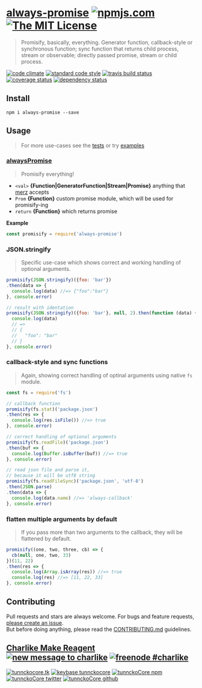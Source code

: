 # [always-promise][author-www-url] [![npmjs.com][npmjs-img]][npmjs-url] [![The MIT License][license-img]][license-url] 

> Promisify, basically, everything. Generator function, callback-style or synchronous function; sync function that returns child process, stream or observable; directly passed promise, stream or child process.

[![code climate][codeclimate-img]][codeclimate-url] [![standard code style][standard-img]][standard-url] [![travis build status][travis-img]][travis-url] [![coverage status][coveralls-img]][coveralls-url] [![dependency status][david-img]][david-url]


## Install
```
npm i always-promise --save
```


## Usage
> For more use-cases see the [tests](./test.js) or try [examples](./examples)

### [alwaysPromise](./index.js#L25)
> Promisify everything!

- `<val>` **{Function|GeneratorFunction|Stream|Promise}** anything that [merz](https://github.com/hybridables/merz) accepts
- `Prom` **{Function}** custom promise module, which will be used for promisify-ing
- `return` **{Function}** which returns promise

**Example**

```js
const promisify = require('always-promise')
```

### JSON.stringify
> Specific use-case which shows correct and working handling of optional arguments.

```js
promisify(JSON.stringify)({foo: 'bar'})
.then(data => {
  console.log(data) //=> {"foo":"bar"}
}, console.error)

// result with identation
promisify(JSON.stringify)({foo: 'bar'}, null, 2).then(function (data) {
  console.log(data)
  // =>
  // {
  //   "foo": "bar"
  // }
}, console.error)
```

### callback-style and sync functions
> Again, showing correct handling of optinal arguments using native `fs` module.

```js
const fs = require('fs')

// callback function
promisify(fs.stat)('package.json')
.then(res => {
  console.log(res.isFile()) //=> true
}, console.error)

// correct handling of optional arguments
promisify(fs.readFile)('package.json')
.then(buf => {
  console.log(Buffer.isBuffer(buf)) //=> true
}, console.error)

// read json file and parse it,
// because it will be utf8 string
promisify(fs.readFileSync)('package.json', 'utf-8')
.then(JSON.parse)
.then(data => {
  console.log(data.name) //=> 'always-callback'
}, console.error)
```

### flatten multiple arguments by default
> If you pass more than two arguments to the callback, they will be flattened by default.

```js
promisify((one, two, three, cb) => {
  cb(null, one, two, 33)
})(11, 22)
.then(res => {
  console.log(Array.isArray(res)) //=> true
  console.log(res) //=> [11, 22, 33]
}, console.error)
```


## Contributing
Pull requests and stars are always welcome. For bugs and feature requests, [please create an issue](https://github.com/hybridables/always-promise/issues/new).  
But before doing anything, please read the [CONTRIBUTING.md](./CONTRIBUTING.md) guidelines.


## [Charlike Make Reagent](http://j.mp/1stW47C) [![new message to charlike][new-message-img]][new-message-url] [![freenode #charlike][freenode-img]][freenode-url]

[![tunnckocore.tk][author-www-img]][author-www-url] [![keybase tunnckocore][keybase-img]][keybase-url] [![tunnckoCore npm][author-npm-img]][author-npm-url] [![tunnckoCore twitter][author-twitter-img]][author-twitter-url] [![tunnckoCore github][author-github-img]][author-github-url]


[npmjs-url]: https://www.npmjs.com/package/always-promise
[npmjs-img]: https://img.shields.io/npm/v/always-promise.svg?label=always-promise

[license-url]: https://github.com/hybridables/always-promise/blob/master/LICENSE.md
[license-img]: https://img.shields.io/badge/license-MIT-blue.svg


[codeclimate-url]: https://codeclimate.com/github/hybridables/always-promise
[codeclimate-img]: https://img.shields.io/codeclimate/github/hybridables/always-promise.svg

[travis-url]: https://travis-ci.org/hybridables/always-promise
[travis-img]: https://img.shields.io/travis/hybridables/always-promise.svg

[coveralls-url]: https://coveralls.io/r/hybridables/always-promise
[coveralls-img]: https://img.shields.io/coveralls/hybridables/always-promise.svg

[david-url]: https://david-dm.org/hybridables/always-promise
[david-img]: https://img.shields.io/david/hybridables/always-promise.svg

[standard-url]: https://github.com/feross/standard
[standard-img]: https://img.shields.io/badge/code%20style-standard-brightgreen.svg


[author-www-url]: http://www.tunnckocore.tk
[author-www-img]: https://img.shields.io/badge/www-tunnckocore.tk-fe7d37.svg

[keybase-url]: https://keybase.io/tunnckocore
[keybase-img]: https://img.shields.io/badge/keybase-tunnckocore-8a7967.svg

[author-npm-url]: https://www.npmjs.com/~tunnckocore
[author-npm-img]: https://img.shields.io/badge/npm-~tunnckocore-cb3837.svg

[author-twitter-url]: https://twitter.com/tunnckoCore
[author-twitter-img]: https://img.shields.io/badge/twitter-@tunnckoCore-55acee.svg

[author-github-url]: https://github.com/tunnckoCore
[author-github-img]: https://img.shields.io/badge/github-@tunnckoCore-4183c4.svg

[freenode-url]: http://webchat.freenode.net/?channels=charlike
[freenode-img]: https://img.shields.io/badge/freenode-%23charlike-5654a4.svg

[new-message-url]: https://github.com/tunnckoCore/ama
[new-message-img]: https://img.shields.io/badge/ask%20me-anything-green.svg